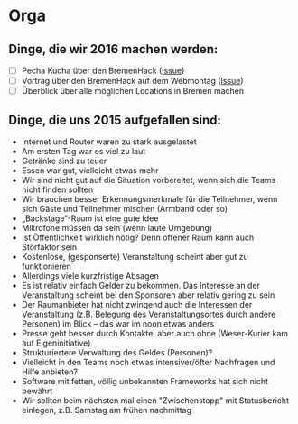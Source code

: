 # Orga

## Dinge, die wir 2016 machen werden:
- [ ] Pecha Kucha über den BremenHack ([Issue](https://github.com/Bremenhack/Orga/issues/7#issuecomment-170352599))
- [ ] Vortrag über den BremenHack auf dem Webmontag ([Issue](https://github.com/Bremenhack/Orga/issues/7#issuecomment-170352635))
- [ ] Überblick über alle möglichen Locations in Bremen machen

## Dinge, die uns 2015 aufgefallen sind:
- Internet und Router waren zu stark ausgelastet
- Am ersten Tag war es viel zu laut
- Getränke sind zu teuer
- Essen war gut, vielleicht etwas mehr
- Wir sind nicht gut auf die Situation vorbereitet, wenn sich die Teams nicht finden sollten
- Wir brauchen besser Erkennungsmerkmale für die Teilnehmer, wenn sich Gäste und Teilnehmer mischen (Armband oder so)
- „Backstage“-Raum ist eine gute Idee
- Mikrofone müssen da sein (wenn laute Umgebung)
- Ist Öffentlichkeit wirklich nötig? Denn offener Raum kann auch Störfaktor sein
- Kostenlose, (gesponserte) Veranstaltung scheint aber gut zu funktionieren
- Allerdings viele kurzfristige Absagen
- Es ist relativ einfach Gelder zu bekommen. Das Interesse an der Veranstaltung scheint bei den Sponsoren aber relativ gering zu sein
- Der Raumanbieter hat nicht zwingend auch die Interessen der Veranstaltung (z.B. Belegung des Veranstaltungsortes durch andere Personen) im Blick – das war im noon etwas anders
- Presse geht besser durch Kontakte, aber auch ohne (Weser-Kurier kam auf Eigeninitiative)
- Strukturiertere Verwaltung des Geldes (Personen)?
- Vielleicht in den Teams noch etwas intensiver/öfter Nachfragen und Hilfe anbieten?
- Software mit fetten, völlig unbekannten Frameworks hat sich nicht bewährt
- Wir sollten beim nächsten mal einen "Zwischenstopp" mit Statusbericht einlegen, z.B. Samstag am frühen nachmittag

